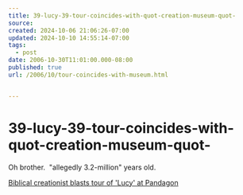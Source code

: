 ```yaml
---
title: 39-lucy-39-tour-coincides-with-quot-creation-museum-quot-
source: 
created: 2024-10-06 21:06:26-07:00
updated: 2024-10-10 14:55:14-07:00
tags:
  - post
date: 2006-10-30T11:01:00.000-08:00
published: true
url: /2006/10/tour-coincides-with-museum.html


---
```

# 39-lucy-39-tour-coincides-with-quot-creation-museum-quot-



Oh brother.  "allegedly 3.2-million" years old.  
  
[Biblical creationist blasts tour of 'Lucy' at Pandagon](https://pandagon.net/2006/10/30/biblical-creationist-blasts-tour-of-lucy)
